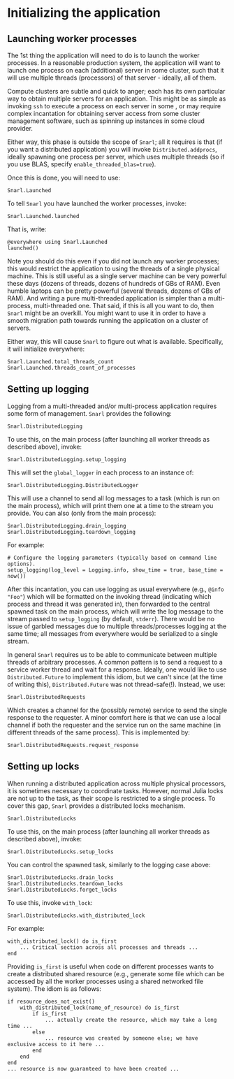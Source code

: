 # Initializing the application

## Launching worker processes

The 1st thing the application will need to do is to launch the worker processes. In a reasonable
production system, the application will want to launch one process on each (additional) server in
some cluster, such that it will use multiple threads (processors) of that server - ideally, all of
them.

Compute clusters are subtle and quick to anger; each has its own particular way to obtain multiple
servers for an application. This might be as simple as invoking `ssh` to execute a process on each
server in some , or may require complex incantation for obtaining server access from some cluster
management software, such as spinning up instances in some cloud provider.

Either way, this phase is outside the scope of `Snarl`; all it requires is that (if you want a
distributed application) you will invoke `Distributed.addprocs`, ideally spawning one process per
server, which uses multiple threads (so if you use BLAS, specify `enable_threaded_blas=true`).

Once this is done, you will need to use:

```@docs
Snarl.Launched
```

To tell `Snarl` you have launched the worker processes, invoke:

```@docs
Snarl.Launched.launched
```

That is, write:

```
@everywhere using Snarl.Launched
launched()
```

Note you should do this even if you did not launch any worker processes; this would restrict the
application to using the threads of a single physical machine. This is still useful as a single
server machine can be very powerful these days (dozens of threads, dozens of hundreds of GBs of
RAM). Even humble laptops can be pretty powerful (several threads, dozens of GBs of RAM). And
writing a pure multi-threaded application is simpler than a multi-process, multi-threaded one. That
said, if this is all you want to do, then `Snarl` might be an overkill. You might want to use it in
order to have a smooth migration path towards running the application on a cluster of servers.

Either way, this will cause `Snarl` to figure out what is available. Specifically, it will
initialize everywhere:

```@docs
Snarl.Launched.total_threads_count
Snarl.Launched.threads_count_of_processes
```
## Setting up logging

Logging from a multi-threaded and/or multi-process application requires some form of management.
`Snarl` provides the following:

```@docs
Snarl.DistributedLogging
```

To use this, on the main process (after launching all worker threads as described above), invoke:

```@docs
Snarl.DistributedLogging.setup_logging
```

This will set the `global_logger` in each process to an instance of:

```@docs
Snarl.DistributedLogging.DistributedLogger
```

This will use a channel to send all log messages to a task (which is run on the main process), which will print
them one at a time to the stream you provide. You can also (only from the main process):

```@docs
Snarl.DistributedLogging.drain_logging
Snarl.DistributedLogging.teardown_logging
```

For example:

```
# Configure the logging parameters (typically based on command line options).
setup_logging(log_level = Logging.info, show_time = true, base_time = now())
```

After this incantation, you can use logging as usual everywhere (e.g., `@info "Foo"`) which will be
formatted on the invoking thread (indicating which process and thread it was generated in), then
forwarded to the central spawned task on the main process, which will write the log message to the
stream passed to `setup_logging` (by default, `stderr`). There would be no issue of garbled messages
due to multiple threads/processes logging at the same time; all messages from everywhere would be
serialized to a single stream.

In general `Snarl` requires us to be able to communicate between multiple threads of arbitrary
processes. A common pattern is to send a request to a service worker thread and wait for a response.
Ideally, one would like to use `Distributed.Future` to implement this idiom, but we can't since
(at the time of writing this), `Distributed.Future` was not thread-safe(!). Instead, we use:

```@docs
Snarl.DistributedRequests
```

Which creates a channel for the (possibly remote) service to send the single response to the
requester. A minor comfort here is that we can use a local channel if both the requester and the
service run on the same machine (in different threads of the same process). This is implemented
by:

```@docs
Snarl.DistributedRequests.request_response
```

## Setting up locks

When running a distributed application across multiple physical processors, it is sometimes
necessary to coordinate tasks. However, normal Julia locks are not up to the task, as their scope is
restricted to a single process. To cover this gap, `Snarl` provides a distributed locks mechanism.

```@docs
Snarl.DistributedLocks
```

To use this, on the main process (after launching all worker threads as described above), invoke:

```@docs
Snarl.DistributedLocks.setup_locks
```

You can control the spawned task, similarly to the logging case above:

```@docs
Snarl.DistributedLocks.drain_locks
Snarl.DistributedLocks.teardown_locks
Snarl.DistributedLocks.forget_locks
```

To use this, invoke `with_lock`:

```@docs
Snarl.DistributedLocks.with_distributed_lock
```

For example:

```
with_distributed_lock() do is_first
    ... Critical section across all processes and threads ...
end
```

Providing `is_first` is useful when code on different processes wants to create a distributed shared
resource (e.g., generate some file which can be accessed by all the worker processes using a shared
networked file system). The idiom is as follows:

```
if resource_does_not_exist()
    with_distributed_lock(name_of_resource) do is_first
        if is_first
            ... actually create the resource, which may take a long time ...
        else
            ... resource was created by someone else; we have exclusive access to it here ...
        end
    end
end
... resource is now guaranteed to have been created ...
```

